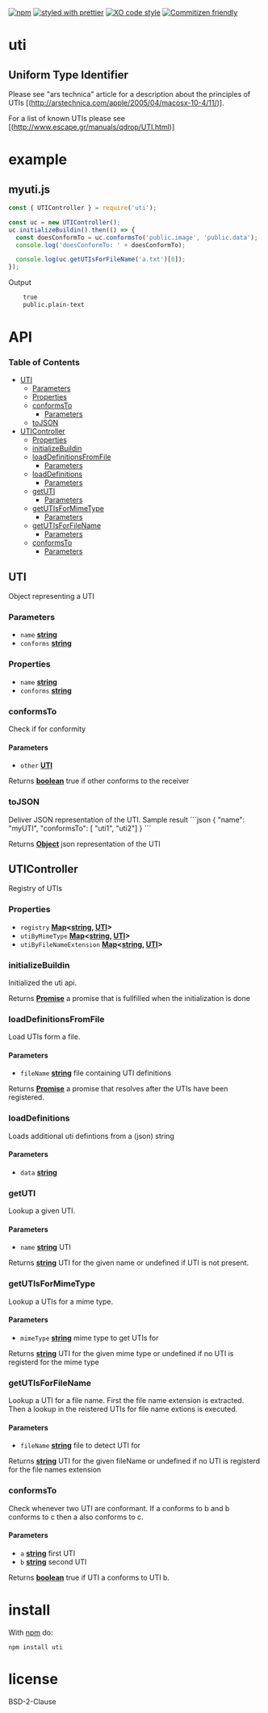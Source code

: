 [![npm](https://img.shields.io/npm/v/uti.svg)](https://www.npmjs.com/package/uti)
[![styled with prettier](https://img.shields.io/badge/styled_with-prettier-ff69b4.svg)](https://github.com/prettier/prettier)
[![XO code style](https://img.shields.io/badge/code_style-XO-5ed9c7.svg)](https://github.com/sindresorhus/xo)
[![Commitizen friendly](https://img.shields.io/badge/commitizen-friendly-brightgreen.svg)](http://commitizen.github.io/cz-cli/)

# uti

## Uniform Type Identifier

Please see "ars technica" article for a description about the principles of UTIs [(http://arstechnica.com/apple/2005/04/macosx-10-4/11/)].

For a list of known UTIs please see \[(<http://www.escape.gr/manuals/qdrop/UTI.html>)]

# example

## myuti.js

```javascript
const { UTIController } = require('uti');

const uc = new UTIController();
uc.initializeBuildin().then(() => {
  const doesConformTo = uc.conformsTo('public.image', 'public.data');
  console.log('doesConformTo: ' + doesConformTo);

  console.log(uc.getUTIsForFileName('a.txt')[0]);
});
```

Output

```txt
    true
    public.plain-text
```

# API

<!-- Generated by documentation.js. Update this documentation by updating the source code. -->

### Table of Contents

-   [UTI](#uti)
    -   [Parameters](#parameters)
    -   [Properties](#properties)
    -   [conformsTo](#conformsto)
        -   [Parameters](#parameters-1)
    -   [toJSON](#tojson)
-   [UTIController](#uticontroller)
    -   [Properties](#properties-1)
    -   [initializeBuildin](#initializebuildin)
    -   [loadDefinitionsFromFile](#loaddefinitionsfromfile)
        -   [Parameters](#parameters-2)
    -   [loadDefinitions](#loaddefinitions)
        -   [Parameters](#parameters-3)
    -   [getUTI](#getuti)
        -   [Parameters](#parameters-4)
    -   [getUTIsForMimeType](#getutisformimetype)
        -   [Parameters](#parameters-5)
    -   [getUTIsForFileName](#getutisforfilename)
        -   [Parameters](#parameters-6)
    -   [conformsTo](#conformsto-1)
        -   [Parameters](#parameters-7)

## UTI

Object representing a UTI

### Parameters

-   `name` **[string](https://developer.mozilla.org/docs/Web/JavaScript/Reference/Global_Objects/String)** 
-   `conforms` **[string](https://developer.mozilla.org/docs/Web/JavaScript/Reference/Global_Objects/String)** 

### Properties

-   `name` **[string](https://developer.mozilla.org/docs/Web/JavaScript/Reference/Global_Objects/String)** 
-   `conforms` **[string](https://developer.mozilla.org/docs/Web/JavaScript/Reference/Global_Objects/String)** 

### conformsTo

Check if for conformity

#### Parameters

-   `other` **[UTI](#uti)** 

Returns **[boolean](https://developer.mozilla.org/docs/Web/JavaScript/Reference/Global_Objects/Boolean)** true if other conforms to the receiver

### toJSON

Deliver JSON representation of the UTI.
Sample result
´´´json
{
  "name": "myUTI",
  "conformsTo": [ "uti1", "uti2"]
}
´´´

Returns **[Object](https://developer.mozilla.org/docs/Web/JavaScript/Reference/Global_Objects/Object)** json representation of the UTI

## UTIController

Registry of UTIs

### Properties

-   `registry` **[Map](https://developer.mozilla.org/docs/Web/JavaScript/Reference/Global_Objects/Map)&lt;[string](https://developer.mozilla.org/docs/Web/JavaScript/Reference/Global_Objects/String), [UTI](#uti)>** 
-   `utiByMimeType` **[Map](https://developer.mozilla.org/docs/Web/JavaScript/Reference/Global_Objects/Map)&lt;[string](https://developer.mozilla.org/docs/Web/JavaScript/Reference/Global_Objects/String), [UTI](#uti)>** 
-   `utiByFileNameExtension` **[Map](https://developer.mozilla.org/docs/Web/JavaScript/Reference/Global_Objects/Map)&lt;[string](https://developer.mozilla.org/docs/Web/JavaScript/Reference/Global_Objects/String), [UTI](#uti)>** 

### initializeBuildin

Initialized the uti api.

Returns **[Promise](https://developer.mozilla.org/docs/Web/JavaScript/Reference/Global_Objects/Promise)** a promise that is fullfilled when the initialization is done

### loadDefinitionsFromFile

Load UTIs form a file.

#### Parameters

-   `fileName` **[string](https://developer.mozilla.org/docs/Web/JavaScript/Reference/Global_Objects/String)** file containing UTI definitions

Returns **[Promise](https://developer.mozilla.org/docs/Web/JavaScript/Reference/Global_Objects/Promise)** a promise that resolves after the UTIs have been registered.

### loadDefinitions

Loads additional uti defintions from a (json) string

#### Parameters

-   `data` **[string](https://developer.mozilla.org/docs/Web/JavaScript/Reference/Global_Objects/String)** 

### getUTI

Lookup a given UTI.

#### Parameters

-   `name` **[string](https://developer.mozilla.org/docs/Web/JavaScript/Reference/Global_Objects/String)** UTI

Returns **[string](https://developer.mozilla.org/docs/Web/JavaScript/Reference/Global_Objects/String)** UTI for the given name or undefined if UTI is not present.

### getUTIsForMimeType

Lookup a UTIs for a mime type.

#### Parameters

-   `mimeType` **[string](https://developer.mozilla.org/docs/Web/JavaScript/Reference/Global_Objects/String)** mime type to get UTIs for

Returns **[string](https://developer.mozilla.org/docs/Web/JavaScript/Reference/Global_Objects/String)** UTI for the given mime type or undefined if no UTI is registerd for the mime type

### getUTIsForFileName

Lookup a UTI for a file name.
First the file name extension is extracted.
Then a lookup in the reistered UTIs for file name extions is executed.

#### Parameters

-   `fileName` **[string](https://developer.mozilla.org/docs/Web/JavaScript/Reference/Global_Objects/String)** file to detect UTI for

Returns **[string](https://developer.mozilla.org/docs/Web/JavaScript/Reference/Global_Objects/String)** UTI for the given fileName or undefined if no UTI is registerd for the file names extension

### conformsTo

Check whenever two UTI are conformant.
If a conforms to b and b conforms to c then a also conforms to c.

#### Parameters

-   `a` **[string](https://developer.mozilla.org/docs/Web/JavaScript/Reference/Global_Objects/String)** first UTI
-   `b` **[string](https://developer.mozilla.org/docs/Web/JavaScript/Reference/Global_Objects/String)** second UTI

Returns **[boolean](https://developer.mozilla.org/docs/Web/JavaScript/Reference/Global_Objects/Boolean)** true if UTI a conforms to UTI b.

# install

With [npm](http://npmjs.org) do:

```shell
npm install uti
```

# license

BSD-2-Clause
